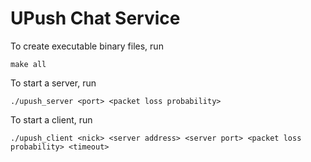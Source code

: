 # UPush Chat Service

To create executable binary files, run

```
make all
```

To start a server, run

```
./upush_server <port> <packet loss probability>
```

To start a client, run

```
./upush_client <nick> <server address> <server port> <packet loss probability> <timeout>
```

